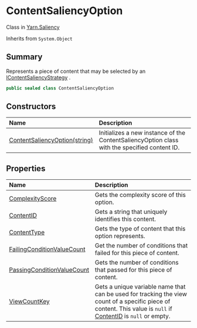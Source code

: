 # ContentSaliencyOption

Class in [Yarn.Saliency](/docs/api/csharp/yarn.saliency.md)

Inherits from `System.Object`

## Summary


Represents a piece of content that may be selected by an  [IContentSaliencyStrategy](yarn.saliency.icontentsaliencystrategy.md) .


```csharp
public sealed class ContentSaliencyOption
```

## Constructors

|Name|Description|
|:---|:---|
|[ContentSaliencyOption(string)](/docs/api/csharp/yarn.saliency.contentsaliencyoption..ctor.md)|Initializes a new instance of the ContentSaliencyOption class with the specified content ID.|

## Properties

|Name|Description|
|:---|:---|
|[ComplexityScore](/docs/api/csharp/yarn.saliency.contentsaliencyoption.complexityscore.md)|Gets the complexity score of this option.|
|[ContentID](/docs/api/csharp/yarn.saliency.contentsaliencyoption.contentid.md)|Gets a string that uniquely identifies this content.|
|[ContentType](/docs/api/csharp/yarn.saliency.contentsaliencyoption.contenttype.md)|Gets the type of content that this option represents.|
|[FailingConditionValueCount](/docs/api/csharp/yarn.saliency.contentsaliencyoption.failingconditionvaluecount.md)|Get the number of conditions that failed for this piece of content.|
|[PassingConditionValueCount](/docs/api/csharp/yarn.saliency.contentsaliencyoption.passingconditionvaluecount.md)|Gets the number of conditions that passed for this piece of content.|
|[ViewCountKey](/docs/api/csharp/yarn.saliency.contentsaliencyoption.viewcountkey.md)|Gets a unique variable name that can be used for tracking the view count of a specific piece of content. This value is  `null`  if  [ContentID](yarn.saliency.contentsaliencyoption.contentid.md)  is  `null`  or empty.|

